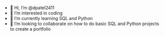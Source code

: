 - 👋 Hi, I’m @dpatel2411
- 👀 I’m interested in coding
- 🌱 I’m currently learning SQL and Python
- 💞️ I’m looking to collaborate on how to do basic SQL and Python projects to create a portfolio


<!---
dpatel2411/dpatel2411 is a ✨ special ✨ repository because its `README.md` (this file) appears on your GitHub profile.
You can click the Preview link to take a look at your changes.
--->
